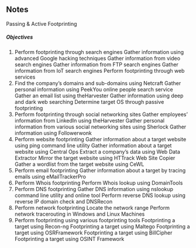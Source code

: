 ## Notes

Passing & Active Footprinting
##### Objectives

1. Perform footprinting through search engines
    Gather information using advanced Google hacking techniques
    Gather information from video search engines
    Gather information from FTP search engines
    Gather information from IoT search engines
    Perform footprinting through web services
2. Find the company’s domains and sub-domains using Netcraft
    Gather personal information using PeekYou online people search service
    Gather an email list using theHarvester
    Gather information using deep and dark web searching
    Determine target OS through passive footprinting
3. Perform footprinting through social networking sites
    Gather employees’ information from LinkedIn using theHarvester
    Gather personal information from various social networking sites using Sherlock
    Gather information using Followerwonk
4. Perform website footprinting
    Gather information about a target website using ping command line utility
    Gather information about a target website using Central Ops
    Extract a company’s data using Web Data Extractor
    Mirror the target website using HTTrack Web Site Copier
    Gather a wordlist from the target website using CeWL
5. Perform email footprinting
    Gather information about a target by tracing emails using eMailTrackerPro
6. Perform Whois footprinting
    Perform Whois lookup using DomainTools
7. Perform DNS footprinting
    Gather DNS information using nslookup command line utility and online tool
    Perform reverse DNS lookup using reverse IP domain check and DNSRecon
8. Perform network footprinting
    Locate the network range
    Perform network tracerouting in Windows and Linux Machines
9. Perform footprinting using various footprinting tools
    Footprinting a target using Recon-ng
    Footprinting a target using Maltego
    Footprinting a target using OSRFramework
    Footprinting a target using BillCipher
    Footprinting a target using OSINT Framework